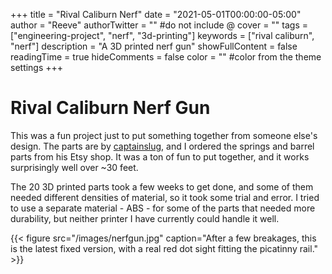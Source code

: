 +++
title = "Rival Caliburn Nerf"
date = "2021-05-01T00:00:00-05:00"
author = "Reeve"
authorTwitter = "" #do not include @
cover = ""
tags = ["engineering-project", "nerf", "3d-printing"]
keywords = ["rival caliburn", "nerf"]
description = "A 3D printed nerf gun"
showFullContent = false
readingTime = true
hideComments = false
color = "" #color from the theme settings
+++

# Rival Caliburn Nerf Gun

This was a fun project just to put something together from someone else's design. The parts are by [captainslug](http://www.captainslug.com/), and I ordered the springs and barrel parts from his Etsy shop. It was a ton of fun to put together, and it works surprisingly well over ~30 feet.

The 20 3D printed parts took a few weeks to get done, and some of them needed different densities of material, so it took some trial and error. I tried to use a separate material - ABS - for some of the parts that needed more durability, but neither printer I have currently could handle it well. 

{{< figure src="/images/nerfgun.jpg" caption="After a few breakages, this is the latest fixed version, with a real red dot sight fitting the picatinny rail." >}}